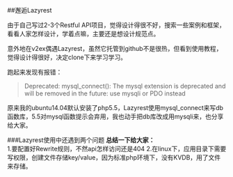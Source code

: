 ##邂逅Lazyrest

由于自己写过2-3个Restful API项目，觉得设计得很不好，搜索一些案例和框架，看看人家怎样设计，学着点嘛，主要还是想设计规范点。  

意外地在v2ex偶遇Lazyrest，虽然它托管到github不是很热，但看到使用教程，觉得设计得很好，决定clone下来学习学习。

跑起来发现有报错：
> Deprecated: mysql_connect(): The mysql extension is deprecated and will be removed in the future: use mysqli or PDO instead

原来我的ubuntu14.04默认安装了php5.5，Lazyrest使用mysql_connect来写db函数库，5.5对mysql函数提示会弃用，我也动手把db库改成用mysqli来，也分享给大家。

###Lazyrest使用中还遇到两个问题
**总结一下给大家：**  
1.要配置好Rewrite规则，不然api怎样访问还是404
2.在linux下，应用目录下需要写权限，创建文件存储key/value，因为标准php环境下，没有KVDB，用了文件来存储。
